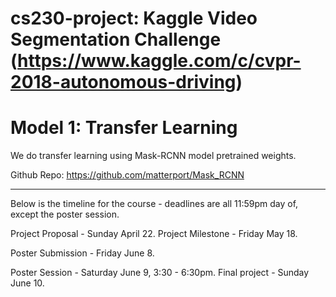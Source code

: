 # cs230-project: Kaggle Video Segmentation Challenge (https://www.kaggle.com/c/cvpr-2018-autonomous-driving)

# Model 1: Transfer Learning

We do transfer learning using Mask-RCNN model pretrained weights. 

Github Repo: https://github.com/matterport/Mask_RCNN

-------------------------
Below is the timeline for the course - deadlines are all 11:59pm day of, except the poster session.

Project Proposal - Sunday April 22. 
Project Milestone - Friday May 18.

Poster Submission - Friday June 8.

Poster Session - Saturday June 9, 3:30 - 6:30pm.
Final project - Sunday June 10.
